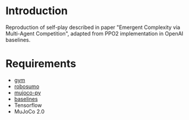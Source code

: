 # Introduction
Reproduction of self-play described in paper "Emergent Complexity via Multi-Agent Competition", adapted from PPO2 implementation in OpenAI baselines.

# Requirements
- [gym](https://github.com/openai/gym)
- [robosumo](https://github.com/openai/robosumo)
- [mujoco-py](https://github.com/openai/mujoco-py)
- [baselines](https://github.com/openai/baselines)
- Tensorflow
- MuJoCo 2.0

